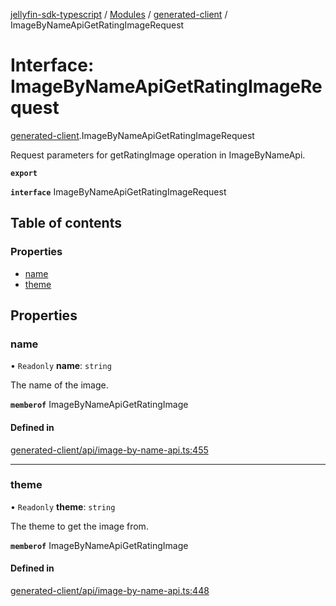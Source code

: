 [jellyfin-sdk-typescript](../README.md) / [Modules](../modules.md) / [generated-client](../modules/generated_client.md) / ImageByNameApiGetRatingImageRequest

# Interface: ImageByNameApiGetRatingImageRequest

[generated-client](../modules/generated_client.md).ImageByNameApiGetRatingImageRequest

Request parameters for getRatingImage operation in ImageByNameApi.

**`export`**

**`interface`** ImageByNameApiGetRatingImageRequest

## Table of contents

### Properties

- [name](generated_client.ImageByNameApiGetRatingImageRequest.md#name)
- [theme](generated_client.ImageByNameApiGetRatingImageRequest.md#theme)

## Properties

### name

• `Readonly` **name**: `string`

The name of the image.

**`memberof`** ImageByNameApiGetRatingImage

#### Defined in

[generated-client/api/image-by-name-api.ts:455](https://github.com/thornbill/jellyfin-sdk-typescript/blob/350a9a5/src/generated-client/api/image-by-name-api.ts#L455)

___

### theme

• `Readonly` **theme**: `string`

The theme to get the image from.

**`memberof`** ImageByNameApiGetRatingImage

#### Defined in

[generated-client/api/image-by-name-api.ts:448](https://github.com/thornbill/jellyfin-sdk-typescript/blob/350a9a5/src/generated-client/api/image-by-name-api.ts#L448)
